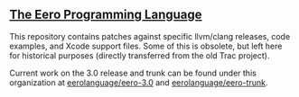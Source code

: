 <a href="http://eerolanguage.org">The Eero Programming Language</a>
-----------------------------

This repository contains patches against specific llvm/clang releases, code examples, and Xcode support files. Some of this is obsolete, but left here for historical purposes (directly transferred from the old Trac project).

Current work on the 3.0 release and trunk can be found under this organization at <a href="https://github.com/eerolanguage/clang-3.0">eerolanguage/eero-3.0</a> and <a href="https://github.com/eerolanguage/clang-trunk">eerolanguage/eero-trunk<a/>.
  
